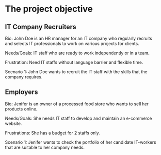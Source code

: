 # The project objective

## IT Company Recruiters

Bio: John Doe is an HR manager for an IT company who regularly recruits and
selects IT professionals to work on various projects for clients.

Needs/Goals: IT staff who are ready to work independently or in a team.

Frustration: Need IT staffs without language barrier and flexible time.

Scenario 1: John Doe wants to recruit the IT staff with the skills that the
company requires.

## Employers

Bio: Jenifer is an owner of a processed food store who wants to sell her
products online.

Needs/Goals: She needs IT staff to develop and maintain an e-commerce website.

Frustrations: She has a budget for 2 staffs only.

Scenario 1: Jenifer wants to check the portfolio of her candidate IT-workers
that are suitable to her company needs.

